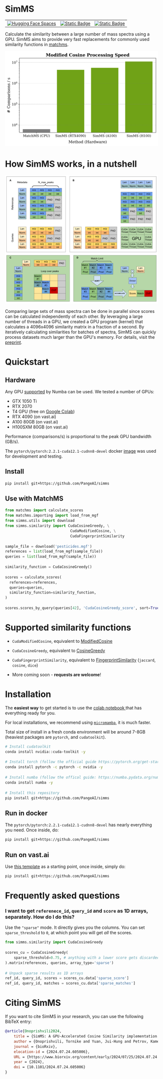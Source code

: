 
# SimMS

<table>
<tr>
  <!-- Disable huggingface space until there's any demand -->
  <td>
    <a href="https://huggingface.co/spaces/TornikeO/simms" rel="nofollow"><img src="https://img.shields.io/badge/%F0%9F%A4%97%20Spaces-Demo-blue" alt="Hugging Face Spaces" style="max-width: 100%;"></a>
  </td>
  <!-- Needs an update -->
  <!-- <td>
    <a target="_blank" href="https://colab.research.google.com/drive/1ppcCy5gTWUaOQdnH4eXqyEn2hBaQRolR?usp=sharing">
      <img alt="Static Badge" src="https://img.shields.io/badge/colab-quickstart-blue?logo=googlecolab">
    </a>
  </td> -->
  <td>
    <a target="_blank" href="https://colab.research.google.com/github/PangeAI/simms/blob/main/notebooks/samples/colab_tutorial_pesticide.ipynb">
      <img alt="Static Badge" src="https://img.shields.io/badge/colab-quickstart-blue?logo=googlecolab">
    </a>
  </td>
  <td>
    <a target="_blank" href="https://colab.research.google.com/github/PangeAI/simms/blob/main/notebooks/samples/upload_your_own_mgf.ipynb">
      <img alt="Static Badge" src="https://img.shields.io/badge/colab-upload_your_mgf-blue?logo=googlecolab">
    </a>
  </td>
</tr>
</table>

Calculate the similarity between a large number of mass spectra using a GPU. SimMS aims to provide very fast replacements for commonly used similarity functions in [matchms](https://github.com/matchms/matchms).

<div style='text-align:center'>
  
  ![img](./assets/perf_speedup.svg)
  
</div>

# How SimMS works, in a nutshell

![alt text](assets/visual_guide.png)

Comparing large sets of mass spectra can be done in parallel since scores can be calculated independently of each other. 
By leveraging a large number of threads in a GPU, we created a GPU program (kernel) that calculates a 4096x4096
 similarity matrix in a fraction of a second. 
By iteratively calculating similarities for batches of spectra, SimMS can quickly process datasets much larger than the GPU's memory. 
For details, visit the [preprint](https://www.biorxiv.org/content/biorxiv/early/2024/07/25/2024.07.24.605006.full.pdf).

# Quickstart

## Hardware

Any GPU [supported](https://numba.pydata.org/numba-doc/dev/cuda/overview.html#requirements) by Numba can be used. We tested a number of GPUs:

- GTX 1050 Ti
- RTX 2070
- T4 GPU (free on [Google Colab](https://colab.research.google.com/))
- RTX 4090 (on vast.ai)
- A100 80GB (on vast.ai)
- H100SXM 80GB (on vast.ai)

Performance (comparisons/s) is proportional to the peak GPU bandwidth (GB/s).

The `pytorch/pytorch:2.2.1-cuda12.1-cudnn8-devel` docker [image](https://hub.docker.com/layers/pytorch/pytorch/2.2.1-cuda12.1-cudnn8-devel/images/sha256-42204bca460bb77cbd524577618e1723ad474e5d77cc51f94037fffbc2c88c6f?context=explore) was used for development and testing. 

## Install
```bash
pip install git+https://github.com/PangeAI/simms
```

## Use with MatchMS

```py
from matchms import calculate_scores
from matchms.importing import load_from_mgf
from simms.utils import download
from simms.similarity import CudaCosineGreedy, \
                              CudaModifiedCosine, \
                              CudaFingerprintSimilarity

sample_file = download('pesticides.mgf')
references = list(load_from_mgf(sample_file))
queries = list(load_from_mgf(sample_file))

similarity_function = CudaCosineGreedy()

scores = calculate_scores( 
  references=references,
  queries=queries,
  similarity_function=similarity_function, 
)

scores.scores_by_query(queries[42], 'CudaCosineGreedy_score', sort=True)
```

# Supported similarity functions

- `CudaModifiedCosine`, equivalent to [ModifiedCosine](https://matchms.readthedocs.io/en/latest/api/matchms.similarity.ModifiedCosine.html)
- `CudaCosineGreedy`, equivalent to [CosineGreedy](https://matchms.readthedocs.io/en/latest/_modules/matchms/similarity/CosineGreedy.html)
- `CudaFingerprintSimilarity`, equivalent to [FingerprintSimilarity](https://matchms.readthedocs.io/en/latest/_modules/matchms/similarity/FingerprintSimilarity.html) (`jaccard`, `cosine`, `dice`)

- More coming soon - **requests are welcome**!


# Installation
The **easiest way** to get started is to use the <a target="_blank" href="https://colab.research.google.com/github/PangeAI/simms/blob/main/notebooks/samples/colab_tutorial_pesticide.ipynb">colab notebook
</a>  that has everything ready for you.

For local installations, we recommend using [`micromamba`](https://mamba.readthedocs.io/en/latest/installation/micromamba-installation.html), it is much faster. 

Total size of install in a fresh conda environment will be around 7-8GB (heaviest packages are `pytorch`, and `cudatoolkit`).

```bash
# Install cudatoolkit
conda install nvidia::cuda-toolkit -y

# Install torch (follow the official guide https://pytorch.org/get-started/locally/#start-locally)
conda install pytorch -c pytorch -c nvidia -y

# Install numba (follow the offical guide: https://numba.pydata.org/numba-doc/latest/user/installing.html#installing-using-conda-on-x86-x86-64-power-platforms)
conda install numba -y

# Install this repository
pip install git+https://github.com/PangeAI/simms
```

## Run in docker

The `pytorch/pytorch:2.2.1-cuda12.1-cudnn8-devel` has nearly everything you need. Once inside, do:

```sh
pip install git+https://github.com/PangeAI/simms
```

## Run on vast.ai

Use [this template](https://cloud.vast.ai/?ref_id=51575&template_id=f45f6048db515291bda978a34e908d09) as a starting point, once inside, simply do:

```sh
pip install git+https://github.com/PangeAI/simms
```

# Frequently asked questions

### I want to get `referenece_id`, `query_id` and `score` as 1D arrays, separately. How do I do this?

Use the `"sparse"` mode. It directly gives you the columns. You can set `sparse_threshold` to `0`, at which point you will get *all* the scores.

```py
from simms.similarity import CudaCosineGreedy

scores_cu = CudaCosineGreedy(
    sparse_threshold=0.75, # anything with a lower score gets discarded
).matrix(references, queries, array_type='sparse')

# Unpack sparse results as 1D arrays
ref_id, query_id, scores = scores_cu.data['sparse_score']
ref_id, query_id, matches = scores_cu.data['sparse_matches']
```


# Citing SimMS  

If you want to cite SimMS in your research, you can use the following BibTeX entry:

```bibtex
@article{Onoprishvili2024,
	title = {SimMS: A GPU-Accelerated Cosine Similarity implementation for Tandem Mass Spectrometry},
	author = {Onoprishvili, Tornike and Yuan, Jui-Hung and Petrov, Kamen and Ingalalli, Vijay and Khederlarian, Lila and Leuchtenmuller, Niklas and Chandra, Sona and Duarte, Aurelien and Bender, Andreas and Gloaguen, Yoann},
	journal = {bioRxiv},
	elocation-id = {2024.07.24.605006},
	URL = {https://www.biorxiv.org/content/early/2024/07/25/2024.07.24.605006},
	year = {2024},
	doi = {10.1101/2024.07.24.605006}
}
```
